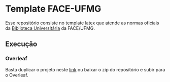 # Template FACE-UFMG

Esse repositório consiste no template latex que atende as normas oficiais da [Biblioteca Universitária](https://face.ufmg.br/component/phocadownload/category/1-bilioteca.html?download=5:manual-de-normalizacao) da FACE/UFMG.

## Execução

### Overleaf
Basta duplicar o projeto neste [link](https://www.overleaf.com/read/zhsmfnknbtww#489ff2) ou baixar o zip do repositório e subir para o Overleaf.
